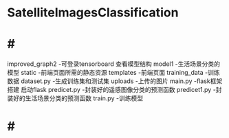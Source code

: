 # SatelliteImagesClassification

 # # #  
 improved_graph2        -可登录tensorboard 查看模型结构
 model1				         -生活场景分类的模型
 static				         -前端页面所需的静态资源
 templates			         -前端页面
 training_data           -训练数据
 dataset.py              -生成训练集和测试集
 uploads                 -上传的图片
 main.py				         -flask框架搭建 启动flask
 predicet.py             -封装好的遥感图像分类的预测函数
 predicet1.py            -封装好的生活场景分类的预测函数
 train.py                -训练模型
 # # #
